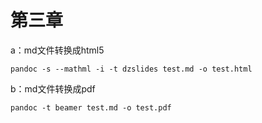 # 第三章

a：md文件转换成html5

```dash
pandoc -s --mathml -i -t dzslides test.md -o test.html
```

b：md文件转换成pdf

```dash
pandoc -t beamer test.md -o test.pdf
```